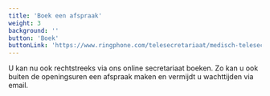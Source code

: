 ```yaml
---
title: 'Boek een afspraak'
weight: 3
background: ''
button: 'Boek'
buttonLink: 'https://www.ringphone.com/telesecretariaat/medisch-telesecretariaat/'
---
```


U kan nu ook rechtstreeks via ons online secretariaat boeken. Zo kan u ook buiten de openingsuren een afspraak maken en vermijdt u wachttijden via email.
